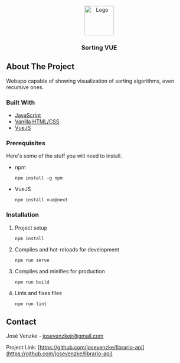 
<!-- PROJECT LOGO -->
<br />
<div align="center">
  <a href="https://github.com/othneildrew/Best-README-Template">
    <img src="images/logo.png" alt="Logo" width="80" height="80">
  </a>

  <h3 align="center">Sorting VUE</h3>
</div>


<!-- ABOUT THE PROJECT -->
## About The Project

Webapp capable of showing visualization of sorting algorithms, even recursive ones.

### Built With

* [JavaScript](https://www.javascript.com/)
* [Vanilla HTML/CSS]()
* [VueJS](https://vuejs.org/)


### Prerequisites

Here's some of the stuff you will need to install.
* npm
  ```
  npm install -g npm
  ```
* VueJS
  ```
  npm install vue@next
  ```

### Installation

1. Project setup
    ```
    npm install
    ```

2. Compiles and hot-reloads for development
    ```
    npm run serve
    ```

3. Compiles and minifies for production
    ```
    npm run build
    ```

4. Lints and fixes files
    ```
    npm run lint
    ```
<!-- CONTACT -->
## Contact

José Venzke -  josevenzkejr@gmail.com

Project Link: [https://github.com/josevenzke/librario-api](https://github.com/josevenzke/librario-api)

